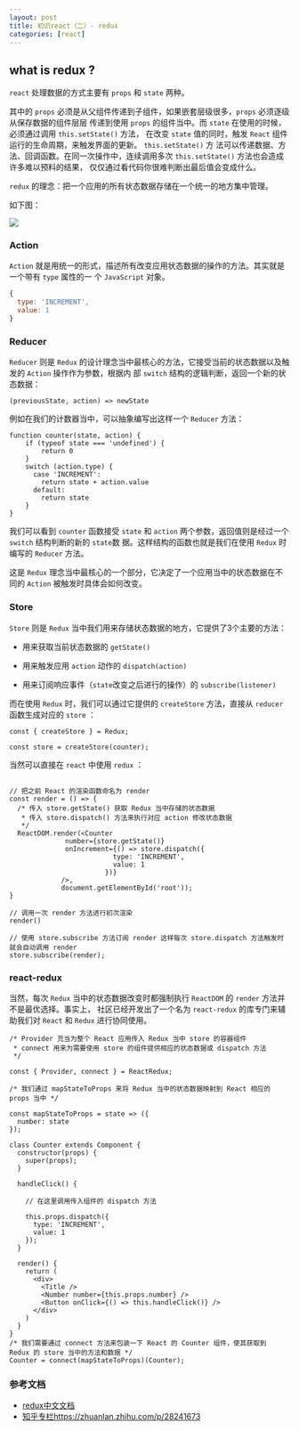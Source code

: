 ```yaml
---
layout: post
title: 初识react（二）- redux
categories: [react]
---
```


## what is redux ?

`react` 处理数据的方式主要有 `props` 和 `state` 两种。

其中的 `props` 必须是从父组件传递到子组件，如果嵌套层级很多，`props` 必须逐级从保存数据的组件层层
传递到使用 `props` 的组件当中。而 `state` 在使用的时候，必须通过调用 `this.setState()` 方法，
在改变 `state` 值的同时，触发 `React` 组件运行的生命周期，来触发界面的更新。 `this.setState()` 方
法可以传递数据、方法、回调函数。在同一次操作中，连续调用多次 `this.setState()` 方法也会造成许多难以预料的结果，
仅仅通过看代码你很难判断出最后值会变成什么。

`redux` 的理念：把一个应用的所有状态数据存储在一个统一的地方集中管理。

如下图：

<img src="../../../assets/1.png">

### Action

`Action` 就是用统一的形式，描述所有改变应用状态数据的操作的方法。其实就是一个带有 `type` 属性的一
个 `JavaScript` 对象。

```js
{
  type: 'INCREMENT',
  value: 1
}
```

### Reducer

`Reducer` 则是 `Redux` 的设计理念当中最核心的方法，它接受当前的状态数据以及触发的 `Action` 操作作为参数，根据内
部 `switch` 结构的逻辑判断，返回一个新的状态数据：

```
(previousState, action) => newState
```

例如在我们的计数器当中，可以抽象编写出这样一个 `Reducer` 方法：

```
function counter(state, action) {
    if (typeof state === 'undefined') {
        return 0
    }
    switch (action.type) {
      case 'INCREMENT':
        return state + action.value
      default:
        return state
    }
}
```

我们可以看到 `counter` 函数接受 `state` 和 `action` 两个参数，返回值则是经过一个 `switch` 结构判断的新的 `state`数
据。这样结构的函数也就是我们在使用 `Redux` 时编写的 `Reducer` 方法。

这是 `Redux` 理念当中最核心的一个部分，它决定了一个应用当中的状态数据在不同的 `Action` 被触发时具体会如何改变。

### Store

`Store` 则是 `Redux` 当中我们用来存储状态数据的地方，它提供了3个主要的方法：

* 用来获取当前状态数据的 `getState()`

* 用来触发应用 `action` 动作的 `dispatch(action)`

* 用来订阅响应事件（`state`改变之后进行的操作）的 `subscribe(listener)`

而在使用 `Redux` 时，我们可以通过它提供的 `createStore` 方法，直接从 `reducer` 函数生成对应的 `store` ：

```
const { createStore } = Redux;

const store = createStore(counter);
```

当然可以直接在 `react` 中使用 `redux` ：

```

// 把之前 React 的渲染函数命名为 render
const render = () => {
  /* 传入 store.getState() 获取 Redux 当中存储的状态数据
   * 传入 store.dispatch() 方法来执行对应 action 修改状态数据
   */
  ReactDOM.render(<Counter
              number={store.getState()}
              onIncrement={() => store.dispatch({
                          type: 'INCREMENT',
                          value: 1
                        })}
             />,
             document.getElementById('root'));
}

// 调用一次 render 方法进行初次渲染
render()

// 使用 store.subscribe 方法订阅 render 这样每次 store.dispatch 方法触发时就会自动调用 render
store.subscribe(render);
```

### react-redux

当然，每次 `Redux` 当中的状态数据改变时都强制执行 `ReactDOM` 的 `render` 方法并不是最优选择。事实上，
社区已经开发出了一个名为 `react-redux` 的库专门来辅助我们对 `React` 和 `Redux` 进行协同使用。

```
/* Provider 充当为整个 React 应用传入 Redux 当中 store 的容器组件
 * connect 用来为需要使用 store 的组件提供相应的状态数据或 dispatch 方法
 */

const { Provider, connect } = ReactRedux;

/* 我们通过 mapStateToProps 来将 Redux 当中的状态数据映射到 React 相应的 props 当中 */

const mapStateToProps = state => ({
  number: state
});

class Counter extends Component {
  constructor(props) {
    super(props);
  }

  handleClick() {

    // 在这里调用传入组件的 dispatch 方法

    this.props.dispatch({
      type: 'INCREMENT',
      value: 1
    });
  }

  render() {
    return (
      <div>
        <Title />
        <Number number={this.props.number} />
        <Button onClick={() => this.handleClick()} />
      </div>
    )
  }
}
/* 我们需要通过 connect 方法来包装一下 React 的 Counter 组件，使其获取到 Redux 的 store 当中的方法和数据 */
Counter = connect(mapStateToProps)(Counter);
```


### 参考文档

* [redux中文文档](http://cn.redux.js.org//index.html)
* [知乎专栏https://zhuanlan.zhihu.com/p/28241673](https://zhuanlan.zhihu.com/p/28241673)